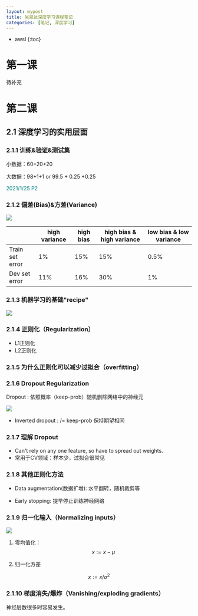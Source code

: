 ```yaml
---
layout: mypost
title: 吴恩达深度学习课程笔记
categories: [笔记, 深度学习]
---
```


* awsl
{:toc}

# 第一课

待补充

# 第二课

## 2.1 深度学习的实用层面

### 2.1.1 训练&验证&测试集

小数据：60+20+20

大数据：98+1+1 or 99.5 + 0.25 +0.25

<font color=008080> 2021/1/25 P2 </font>

### 2.1.2 偏差(Bias)&方差(Variance)

![](https://i.loli.net/2021/01/26/eKphULNQA9SyRcJ.png)

|                 | high variance | high bias | high bias & high variance | low bias & low variance |
| --------------- | ------------- | --------- | ------------------------- | ----------------------- |
| Train set error | 1%            | 15%       | 15%                       | 0.5%                    |
| Dev set error   | 11%           | 16%       | 30%                       | 1%                      |

###  2.1.3 机器学习的基础"recipe"

![](https://i.loli.net/2021/01/26/HhoMnjJZpLiSQ79.png)

### 2.1.4 正则化（Regularization）

- L1正则化
- L2正则化

### 2.1.5 为什么正则化可以减少过拟合（overfitting）

### 2.1.6 Dropout Regularization

Dropout : 依照概率（keep-prob）随机删除网络中的神经元

![](https://i.loli.net/2021/01/26/lmpdz2UIvLYN74b.png)

- Inverted dropout : /= keep-prob 保持期望相同

### 2.1.7 理解 Dropout

- Can't rely on any one feature, so have to spread out weights.
- 常用于CV领域：样本少，过拟合很常见

### 2.1.8 其他正则化方法

- Data augmentation(数据扩增): 水平翻转，随机裁剪等

- Early stopping: 提早停止训练神经网络

### 2.1.9 归一化输入（Normalizing inputs）

![](https://i.loli.net/2021/01/26/8rtQKTonObWRUhv.png)

1. 零均值化：
   $$
   x:=x-μ
   $$

2. 归一化方差

$$
x:=x/σ^2
$$

### 2.1.10 梯度消失/爆炸（Vanishing/exploding gradients）

神经层数很多时容易发生。

